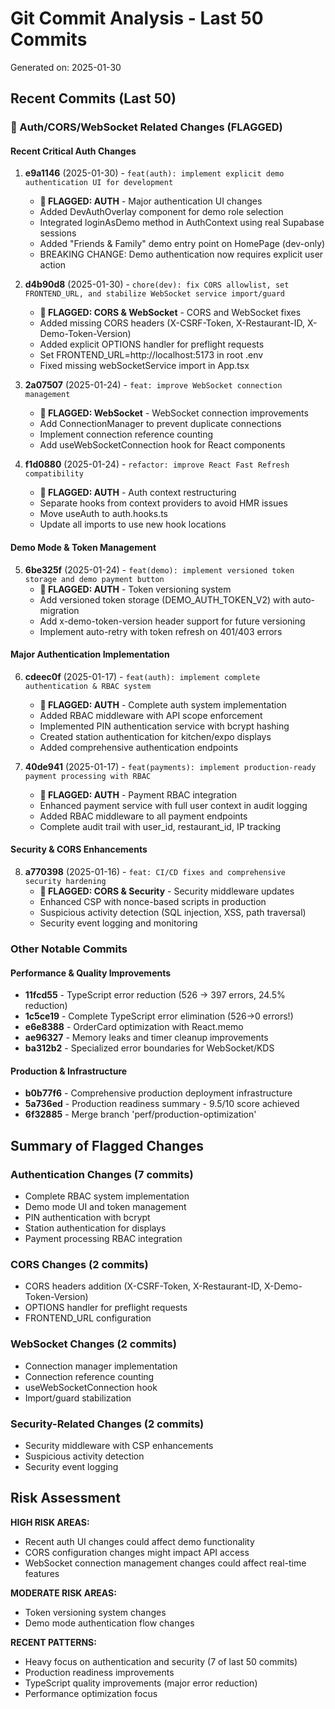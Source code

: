 # Git Commit Analysis - Last 50 Commits

Generated on: 2025-01-30

## Recent Commits (Last 50)

### 🚨 Auth/CORS/WebSocket Related Changes (FLAGGED)

#### **Recent Critical Auth Changes** 
1. **e9a1146** (2025-01-30) - `feat(auth): implement explicit demo authentication UI for development`
   - **🚨 FLAGGED: AUTH** - Major authentication UI changes
   - Added DevAuthOverlay component for demo role selection
   - Integrated loginAsDemo method in AuthContext using real Supabase sessions
   - Added "Friends & Family" demo entry point on HomePage (dev-only)
   - BREAKING CHANGE: Demo authentication now requires explicit user action

2. **d4b90d8** (2025-01-30) - `chore(dev): fix CORS allowlist, set FRONTEND_URL, and stabilize WebSocket service import/guard`
   - **🚨 FLAGGED: CORS & WebSocket** - CORS and WebSocket fixes
   - Added missing CORS headers (X-CSRF-Token, X-Restaurant-ID, X-Demo-Token-Version)
   - Added explicit OPTIONS handler for preflight requests
   - Set FRONTEND_URL=http://localhost:5173 in root .env
   - Fixed missing webSocketService import in App.tsx

3. **2a07507** (2025-01-24) - `feat: improve WebSocket connection management`
   - **🚨 FLAGGED: WebSocket** - WebSocket connection improvements
   - Add ConnectionManager to prevent duplicate connections
   - Implement connection reference counting
   - Add useWebSocketConnection hook for React components

4. **f1d0880** (2025-01-24) - `refactor: improve React Fast Refresh compatibility`
   - **🚨 FLAGGED: AUTH** - Auth context restructuring
   - Separate hooks from context providers to avoid HMR issues
   - Move useAuth to auth.hooks.ts
   - Update all imports to use new hook locations

#### **Demo Mode & Token Management**
5. **6be325f** (2025-01-24) - `feat(demo): implement versioned token storage and demo payment button`
   - **🚨 FLAGGED: AUTH** - Token versioning system
   - Add versioned token storage (DEMO_AUTH_TOKEN_V2) with auto-migration
   - Add x-demo-token-version header support for future versioning
   - Implement auto-retry with token refresh on 401/403 errors

#### **Major Authentication Implementation**
6. **cdeec0f** (2025-01-17) - `feat(auth): implement complete authentication & RBAC system`
   - **🚨 FLAGGED: AUTH** - Complete auth system implementation
   - Added RBAC middleware with API scope enforcement
   - Implemented PIN authentication service with bcrypt hashing
   - Created station authentication for kitchen/expo displays
   - Added comprehensive authentication endpoints

7. **40de941** (2025-01-17) - `feat(payments): implement production-ready payment processing with RBAC`
   - **🚨 FLAGGED: AUTH** - Payment RBAC integration
   - Enhanced payment service with full user context in audit logging
   - Added RBAC middleware to all payment endpoints
   - Complete audit trail with user_id, restaurant_id, IP tracking

#### **Security & CORS Enhancements**
8. **a770398** (2025-01-16) - `feat: CI/CD fixes and comprehensive security hardening`
   - **🚨 FLAGGED: CORS & Security** - Security middleware updates
   - Enhanced CSP with nonce-based scripts in production
   - Suspicious activity detection (SQL injection, XSS, path traversal)
   - Security event logging and monitoring

### Other Notable Commits

#### Performance & Quality Improvements
- **11fcd55** - TypeScript error reduction (526 → 397 errors, 24.5% reduction)
- **1c5ce19** - Complete TypeScript error elimination (526→0 errors!)
- **e6e8388** - OrderCard optimization with React.memo
- **ae96327** - Memory leaks and timer cleanup improvements
- **ba312b2** - Specialized error boundaries for WebSocket/KDS

#### Production & Infrastructure
- **b0b77f6** - Comprehensive production deployment infrastructure
- **5a736ed** - Production readiness summary - 9.5/10 score achieved
- **6f32885** - Merge branch 'perf/production-optimization'

## Summary of Flagged Changes

### Authentication Changes (7 commits)
- Complete RBAC system implementation
- Demo mode UI and token management
- PIN authentication with bcrypt
- Station authentication for displays
- Payment processing RBAC integration

### CORS Changes (2 commits)
- CORS headers addition (X-CSRF-Token, X-Restaurant-ID, X-Demo-Token-Version)
- OPTIONS handler for preflight requests
- FRONTEND_URL configuration

### WebSocket Changes (2 commits)  
- Connection manager implementation
- Connection reference counting
- useWebSocketConnection hook
- Import/guard stabilization

### Security-Related Changes (2 commits)
- Security middleware with CSP enhancements
- Suspicious activity detection
- Security event logging

## Risk Assessment

**HIGH RISK AREAS:**
- Recent auth UI changes could affect demo functionality
- CORS configuration changes might impact API access
- WebSocket connection management changes could affect real-time features

**MODERATE RISK AREAS:**
- Token versioning system changes
- Demo mode authentication flow changes

**RECENT PATTERNS:**
- Heavy focus on authentication and security (7 of last 50 commits)
- Production readiness improvements
- TypeScript quality improvements (major error reduction)
- Performance optimization focus